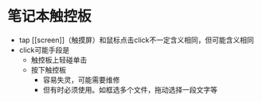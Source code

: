 # 笔记本触控板
- tap [[screen]]（触摸屏）和鼠标点击click不一定含义相同，但可能含义相同
- click可能手段是
  - 触控板上轻碰单击
  - 按下触控板
    - 容易失灵，可能需要维修
    - 但有时必须使用。如框选多个文件，拖动选择一段文字等